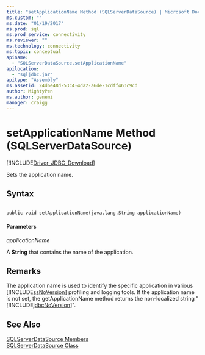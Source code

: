```yaml
---
title: "setApplicationName Method (SQLServerDataSource) | Microsoft Docs"
ms.custom: ""
ms.date: "01/19/2017"
ms.prod: sql
ms.prod_service: connectivity
ms.reviewer: ""
ms.technology: connectivity
ms.topic: conceptual
apiname: 
  - "SQLServerDataSource.setApplicationName"
apilocation: 
  - "sqljdbc.jar"
apitype: "Assembly"
ms.assetid: 24d6e48d-53c4-4da2-a6de-1cdff463c9cd
author: MightyPen
ms.author: genemi
manager: craigg
---
```

# setApplicationName Method (SQLServerDataSource)
[!INCLUDE[Driver_JDBC_Download](../../../includes/driver_jdbc_download.md)]

  Sets the application name.  
  
## Syntax  
  
```  
  
public void setApplicationName(java.lang.String applicationName)  
```  
  
#### Parameters  
 *applicationName*  
  
 A **String** that contains the name of the application.  
  
## Remarks  
 The application name is used to identify the specific application in various [!INCLUDE[ssNoVersion](../../../includes/ssnoversion-md.md)] profiling and logging tools. If the application name is not set, the getApplicationName method returns the non-localized string "[!INCLUDE[jdbcNoVersion](../../../includes/jdbcnoversion_md.md)]".  
  
## See Also  
 [SQLServerDataSource Members](../../../connect/jdbc/reference/sqlserverdatasource-members.md)   
 [SQLServerDataSource Class](../../../connect/jdbc/reference/sqlserverdatasource-class.md)  
  
  
